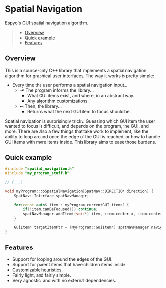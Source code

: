 # Spatial Navigation

Espyo's GUI spatial navigation algorithm.

> * [Overview](#overview)
> * [Quick example](#quick-example)
> * [Features](#features)

## Overview

This is a source-only C++ library that implements a spatial navigation algorithm for graphical user interfaces. The way it works is pretty simple:

* Every time the user performs a spatial navigation input...
  * ⇥ The program informs the library...
    * What GUI items exist, and where, in an abstract way.
    * Any algorithm customizations.
  * ↤ Then, the library...
    * Returns what the next GUI item to focus should be.

Spatial navigation is surprisingly tricky. Guessing which GUI item the user wanted to focus is difficult, and depends on the program, the GUI, and more.  There are also a few things that take work to implement, like the ability to loop around once the edge of the GUI is reached, or how to handle GUI items with more items inside. This library aims to ease those burdens.

## Quick example

```cpp
#include "spatial_navigation.h"
#include "my_program_stuff.h"

// (...)

void myProgram::doSpatialNavigation(SpatNav::DIRECTION direction) {
    SpatNav::Interface spatNavManager;

    for(const auto& item : myProgram.currentGUI.items) {
        if(!item.canBeFocused()) continue;
        spatNavManager.addItem((void*) item, item.center.x, item.center.y, item.size.x, item.size.y);
    }

    GuiItem* targetItemPtr = (MyProgram::GuiItem*) spatNavManager.navigate(direction, (void*) myProgram.currentGui.focusedItem);
}
```

## Features

* Support for looping around the edges of the GUI.
* Support for parent items that have children items inside.
* Customizable heuristics.
* Fairly light, and fairly simple.
* Very agnostic, and with no external dependencies.
